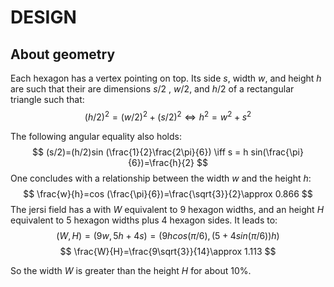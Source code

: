 # DESIGN

## About geometry

Each hexagon has a vertex pointing on top. Its side $s$, width $w$, and height $h$ are such that their are dimensions $s/2$ , $w/2$, and $h/2$ of a rectangular triangle such that:
$$
(h/2)^2=(w/2)^2+(s/2)^2 \iff h^2=w^2+s^2
$$

The following angular equality also holds:
$$
(s/2)=(h/2)sin (\frac{1}{2}\frac{2\pi}{6}) \iff s = h sin(\frac{\pi}{6})=\frac{h}{2}
$$
One concludes with a relationship between the width $w$ and the height $h$:
$$
\frac{w}{h}=cos (\frac{\pi}{6})=\frac{\sqrt{3}}{2}\approx 0.866
$$
The jersi field has a with $W$ equivalent to 9 hexagon widths, and an height $H$ equivalent to 5 hexagon widths plus 4 hexagon sides. It leads to:
$$
(W, H)=(9w, 5h+4s)=(9hcos(\pi/6),(5+4sin(\pi/6))h)
$$
$$
\frac{W}{H}=\frac{9\sqrt{3}}{14}\approx 1.113
$$

So the width $W$ is greater than the height $H$ for about 10%.
